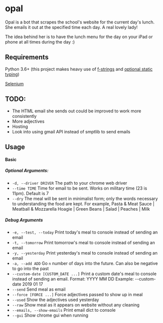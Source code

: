 # opal
Opal is a bot that scrapes the school's website for the current day's lunch. She emails it out at the specified time each day. A real lovely lady!

The idea behind her is to have the lunch menu for the day on your iPad or phone at all times during the day :)

## Requirements
Python 3.6+ (this project makes heavy use of [f-strings](https://realpython.com/python-f-strings/#f-strings-a-new-and-improved-way-to-format-strings-in-python) and [optional static typing](https://realpython.com/python-type-checking/#static-type-checking))

[Selenium](https://www.seleniumhq.org/)


## TODO:
* The HTML email she sends out could be improved to work more consistently
* More adjectives
* Hosting
* Look into using gmail API instead of smptlib to send emails

## Usage
#### Basic
##### Optional Arguments:
* `-d, --driver DRIVER` The path to your chrome web driver
* `--time TIME` Time for email to be sent. Works on military time (23 is 11pm). Default is 7
* `--dry` The meal will be sent in minimalist form; only the words necessary to understanding the food are kept. For example, Pasta & Meat Sauce | Meatball & Mozzarella Hoagie | Green Beans | Salad | Peaches | Milk
##### Debug Arguments
* `-e, --test, --today` Print today's meal to console instead of sending an email
* `-t, --tomorrow` Print tomorrow's meal to console instead of sending an email
* `-y, --yesterday` Print yesterday's meal to console instead of sending an email
* `-a, --add ADD` Go `n` number of days into the future. Can also be negative to go into the past
* `--custom-date [CUSTOM_DATE ...]` Print a custom date's meal to console instead of sending an email. Format: YYYY MM DD Example: --custom-date 2019 01 17
* `--send` Send meal as email
* `--force [FORCE ...]` Force adjectives passed to show up in meal
* `--used` Show the adjectives used yesterday
* `--raw` Show meal as it appears on website without any cleaning
* `--emails, --show-emails` Print email dict to console
* `--gui` Show chrome gui when running
